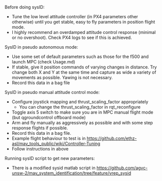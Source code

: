 Before doing sysID:
- Tune the low level attitude controller (in PX4 parameters other otherwise) until you get stable, easy to fly parameters in position flight mode.
- I highly recommend an overdamped attitude control response (minimal or no overshoot). Check PX4 logs to see if this is achieved.

SysID in pseudo autonomous mode:
- Use some set of default parameters such as those for the f500 and launch MPC (check Usage.md)
- If stable, give it position commands of varying changes in distance. Try change both X and Y at the same time and capture as wide a variety of movements as possible. Yawing is not necessary.
- Record this data in a bag file

SysID in pseudo manual attitude control mode:

- Configure joystick mapping and thrust_scaling_factor appropriately
  - You can change the thrust_scaling_factor in rqt_reconfigure
- Toggle axis 5 switch to make sure you are in MPC manual flight mode (but qgroundcontrol offboard mode)
- Arm and fly manually as aggressively as possible and with some step response flights if possible.
- Record this data in a bag file.
- Example flight behaviour to test is in https://github.com/ethz-asl/mav_tools_public/wiki/Controller-Tuning
- Follow instructions in above

Running sysID script to get new parameters:
- There is a modified sysid matlab script in https://github.com/agvc-unsw-2/mav_system_identification/tree/feature/vrep_sysid

